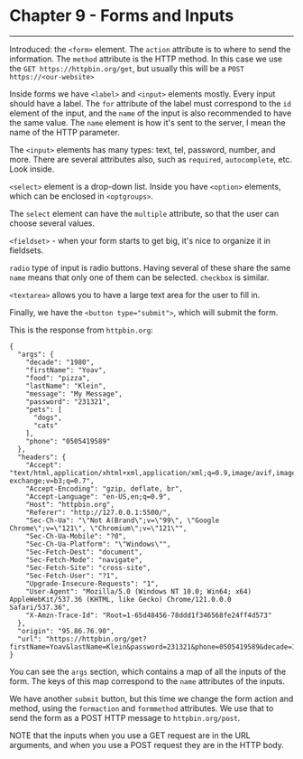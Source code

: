 # Chapter 9 - Forms and Inputs
---

Introduced: the `<form>` element. The `action` attribute is to where to send the information.
The  `method` attribute is the HTTP method. In this case we use the `GET https://httpbin.org/get`,
but usually this will be a `POST https://<our-website>`

Inside forms we have `<label>` and `<input>` elements mostly.  Every input should have a label.
The `for` attribute of the label must correspond to the `id` element of the input, and the `name`
of the input is also recommended to have the same value. The `name` element is how it's sent to the server,
I mean the name of the HTTP parameter.

The `<input>` elements has many types: text, tel, password, number, and more.  There are several attributes also, 
such as `required`, `autocomplete`, etc. Look inside.

`<select>` element is a drop-down list. Inside you have `<option>` elements, which can be enclosed in `<optgroups>`.

The `select` element can have the `multiple` attribute, so that the user can choose several values.

`<fieldset>` - when your form starts to get big, it's nice to organize it in fieldsets. 

`radio` type of input is radio buttons. Having several of these share the same `name` means that only one of them can 
be selected. `checkbox` is similar.

`<textarea>` allows you to have a large text area for the user to fill in.

Finally, we have the `<button type="submit">`, which will submit the form.

This is the response from `httpbin.org`:
```
{
  "args": {
    "decade": "1980", 
    "firstName": "Yoav", 
    "food": "pizza", 
    "lastName": "Klein", 
    "message": "My Message", 
    "password": "231321", 
    "pets": [
      "dogs", 
      "cats"
    ], 
    "phone": "0505419589"
  }, 
  "headers": {
    "Accept": "text/html,application/xhtml+xml,application/xml;q=0.9,image/avif,image/webp,image/apng,*/*;q=0.8,application/signed-exchange;v=b3;q=0.7", 
    "Accept-Encoding": "gzip, deflate, br", 
    "Accept-Language": "en-US,en;q=0.9", 
    "Host": "httpbin.org", 
    "Referer": "http://127.0.0.1:5500/", 
    "Sec-Ch-Ua": "\"Not A(Brand\";v=\"99\", \"Google Chrome\";v=\"121\", \"Chromium\";v=\"121\"", 
    "Sec-Ch-Ua-Mobile": "?0", 
    "Sec-Ch-Ua-Platform": "\"Windows\"", 
    "Sec-Fetch-Dest": "document", 
    "Sec-Fetch-Mode": "navigate", 
    "Sec-Fetch-Site": "cross-site", 
    "Sec-Fetch-User": "?1", 
    "Upgrade-Insecure-Requests": "1", 
    "User-Agent": "Mozilla/5.0 (Windows NT 10.0; Win64; x64) AppleWebKit/537.36 (KHTML, like Gecko) Chrome/121.0.0.0 Safari/537.36", 
    "X-Amzn-Trace-Id": "Root=1-65d48456-78ddd1f346568fe24ff4d573"
  }, 
  "origin": "95.86.76.90", 
  "url": "https://httpbin.org/get?firstName=Yoav&lastName=Klein&password=231321&phone=0505419589&decade=1980&food=pizza&pets=dogs&pets=cats&message=My+Message"
}
```

You can see the `args` section, which contains a map of all the inputs of the form. The keys of this map
correspond to the `name` attributes of the inputs.

We have another `submit` button, but this time we change the form action and method, using the `formaction` and `formmethod` attributes. We use
that to send the form as a POST HTTP message to `httpbin.org/post`.

NOTE that the inputs when you use a GET request are in the URL arguments, and when you use a POST request they are in 
the HTTP body.